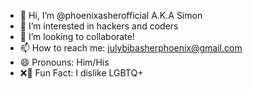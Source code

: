 - 👋 Hi, I’m @phoenixasherofficial A.K.A Simon
- 👀 I’m interested in hackers and coders
- 💞️ I’m looking to collaborate!
- 📫 How to reach me: julybibasherphoenix@gmail.com
- 😄 Pronouns: Him/His
- ❌🌈 Fun Fact: I dislike LGBTQ+
